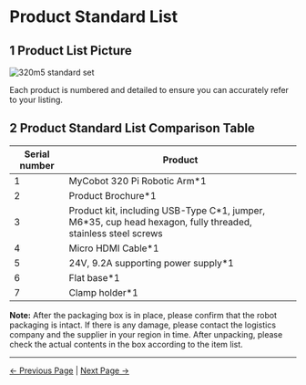 # Product Standard List

## 1 Product List Picture

![320m5 standard set](../../resources/4-FirstInstallAndUse/320PI标准套2.png)

Each product is numbered and detailed to ensure you can accurately refer to your listing.

## 2 Product Standard List Comparison Table

| Serial number | Product                                                                                                     |
| ------------- | ----------------------------------------------------------------------------------------------------------- |
| 1             | MyCobot 320 Pi Robotic Arm\*1                                                                                  |
| 2             | Product Brochure\*1                                                                                            |
| 3             | Product kit, including USB-Type C\*1, jumper, M6\*35, cup head hexagon, fully threaded, stainless steel screws |
| 4             | Micro HDMI Cable\*1                                                                                            |
| 5             | 24V, 9.2A supporting power supply\*1                                                                           |
| 6             | Flat base\*1                                                                                                   |
| 7             | Clamp holder\*1                                                                                                |

**Note:** After the packaging box is in place, please confirm that the robot packaging is intact. If there is any damage, please contact the logistics company and the supplier in your region in time. After unpacking, please check the actual contents in the box according to the item list.

---

[← Previous Page](4.1_320_PI_firstUse.md) | [Next Page →](4.1.2-产品开箱.md)
